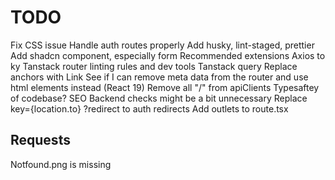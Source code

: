 # TODO

Fix CSS issue
Handle auth routes properly
Add husky, lint-staged, prettier
Add shadcn component, especially form
Recommended extensions
Axios to ky
Tanstack router linting rules and dev tools
Tanstack query
Replace anchors with Link
See if I can remove meta data from the router and use html elements instead (React 19)
Remove all "/" from apiClients
Typesaftey of codebase?
SEO
Backend checks might be a bit unnecessary
Replace key={location.to}
?redirect to auth redirects
Add outlets to route.tsx

## Requests

Notfound.png is missing
